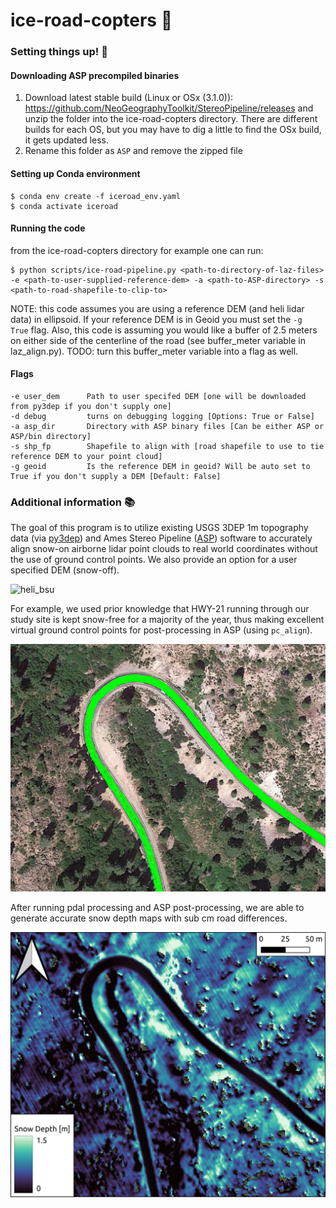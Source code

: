 # ice-road-copters :helicopter:

###  Setting things up! :hammer:
#### Downloading ASP precompiled binaries
1. Download latest stable build (Linux or OSx (3.1.0)): https://github.com/NeoGeographyToolkit/StereoPipeline/releases and unzip the folder into the ice-road-copters directory. There are different builds for each OS, but you may have to dig a little to find the OSx build, it gets updated less.
2. Rename this folder as `ASP` and remove the zipped file


#### Setting up Conda environment 

```
$ conda env create -f iceroad_env.yaml
$ conda activate iceroad
```

#### Running the code
from the ice-road-copters directory for example one can run:
```
$ python scripts/ice-road-pipeline.py <path-to-directory-of-laz-files> -e <path-to-user-supplied-reference-dem> -a <path-to-ASP-directory> -s <path-to-road-shapefile-to-clip-to>
```
NOTE: this code assumes you are using a reference DEM (and heli lidar data) in ellipsoid. If your reference DEM is in Geoid you must set the `-g  True` flag. Also, this code is assuming you would like a buffer of 2.5 meters on either side of the centerline of the road (see buffer_meter variable in laz_align.py). TODO: turn this buffer_meter variable into a flag as well.

#### Flags

```
-e user_dem      Path to user specifed DEM [one will be downloaded from py3dep if you don't supply one]
-d debug         turns on debugging logging [Options: True or False]
-a asp_dir       Directory with ASP binary files [Can be either ASP or ASP/bin directory]
-s shp_fp        Shapefile to align with [road shapefile to use to tie reference DEM to your point cloud]
-g geoid         Is the reference DEM in geoid? Will be auto set to True if you don't supply a DEM [Default: False]
```


###  Additional information :books:
The goal of this program is to utilize existing USGS 3DEP 1m topography data (via [py3dep](https://github.com/hyriver/py3dep)) and Ames Stereo Pipeline ([ASP](https://github.com/NeoGeographyToolkit/StereoPipeline)) software to accurately align snow-on airborne lidar point clouds to real world coordinates without the use of ground control points. We also provide an option for a user specified DEM (snow-off).

![heli_bsu](./docs/heli.png) 

For example, we used prior knowledge that HWY-21 running through our study site is kept snow-free for a majority of the year, thus making excellent virtual ground control points for post-processing in ASP (using `pc_align`).

![roads](./docs/roads.png)

After running pdal processing and ASP post-processing, we are able to generate accurate snow depth maps with sub cm road differences.

![snow](./docs/snow.jpeg)
